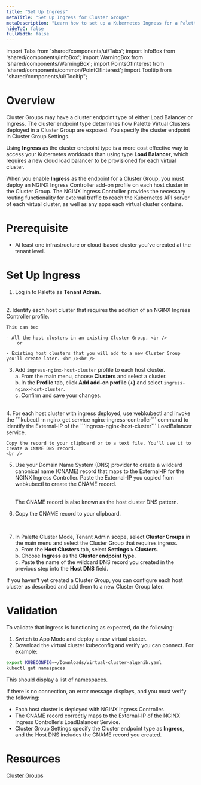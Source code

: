 ```yaml
---
title: "Set Up Ingress"
metaTitle: "Set Up Ingress for Cluster Groups"
metaDescription: "Learn how to set up a Kubernetes Ingress for a Palette Cluster Group"
hideToC: false
fullWidth: false
---
```


import Tabs from 'shared/components/ui/Tabs';
import InfoBox from 'shared/components/InfoBox';
import WarningBox from 'shared/components/WarningBox';
import PointsOfInterest from 'shared/components/common/PointOfInterest';
import Tooltip from "shared/components/ui/Tooltip";

# Overview

Cluster Groups may have a cluster endpoint type of either Load Balancer or Ingress. The cluster endpoint type determines how Palette Virtual Clusters deployed in a Cluster Group are exposed. You specify the cluster endpoint in Cluster Group Settings.

Using **Ingress** as the cluster endpoint type is a more cost effective way to access your Kubernetes workloads than using type **Load Balancer**, which requires a new cloud load balancer to be provisioned for each virtual cluster.

When you enable **Ingress** as the endpoint for a Cluster Group, you must deploy an NGINX Ingress Controller add-on profile on each host cluster in the Cluster Group. The NGINX Ingress Controller provides the necessary routing functionality for external traffic to reach the Kubernetes API server of each virtual cluster, as well as any apps each virtual cluster contains.

# Prerequisite

- At least one infrastructure or cloud-based cluster you’ve created at the tenant level.

# Set Up Ingress

1. Log in to Palette as **Tenant Admin**.
<br />
2. Identify each host cluster that requires the addition of an NGINX Ingress Controller profile.

    This can be:

    - All the host clusters in an existing Cluster Group, <br />
        or
    
    - Existing host clusters that you will add to a new Cluster Group you'll create later. <br /><br />

3. Add ```ingress-nginx-host-cluster``` profile to each host cluster. <br />
    a. From the main menu, choose **Clusters** and select a cluster.<br />
    b. In the **Profile** tab, click **Add add-on profile (+)** and select ```ingress-nginx-host-cluster```. <br />
    c. Confirm and save your changes.
<br />
4. For each host cluster with ingress deployed, use webkubectl and invoke the ```kubectl -n nginx get service nginx-ingress-controller``` command to identify the External-IP of the ```ingress-nginx-host-cluster``` LoadBalancer service. 

    Copy the record to your clipboard or to a text file. You'll use it to create a CNAME DNS record.
    <br />

5. Use your Domain Name System (DNS) provider to create a wildcard canonical name (CNAME) record that maps to the External-IP for the NGINX Ingress Controller. Paste the External-IP you copied from webkubectl to create the CNAME record.<br /><br />

    <InfoBox>
    The CNAME record is also known as the host cluster DNS pattern.
    </InfoBox>

6. Copy the CNAME record to your clipboard.
<br />

7. In Palette Cluster Mode, Tenant Admin scope, select **Cluster Groups** in the main menu and select the Cluster Group that requires ingress.<br />
    a. From the **Host Clusters** tab, select **Settings > Clusters**.<br />
    b. Choose **Ingress** as the **Cluster endpoint type**. <br />
    c. Paste the name of the wildcard DNS record you created in the previous step into the **Host DNS** field.

If you haven’t yet created a Cluster Group, you can configure each host cluster as described and add them to a new Cluster Group later.

# Validation

To validate that ingress is functioning as expected, do the following: 

1. Switch to App Mode and deploy a new virtual cluster.
2. Download the virtual cluster kubeconfig and verify you can connect. For example:

```bash
export KUBECONFIG=~/Downloads/virtual-cluster-algenib.yaml
kubectl get namespaces
```
This should display a list of namespaces.

If there is no connection, an error message displays, and you must verify the following:

- Each host cluster is deployed with NGINX Ingress Controller.
- The CNAME record correctly maps to the External-IP of the NGINX Ingress Controller’s LoadBalancer Service.
- Cluster Group Settings specify the Cluster endpoint type as **Ingress**, and the Host DNS includes the CNAME record you created.

# Resources

[Cluster Groups](https://docs.spectrocloud.com/devx/cluster-groups)






